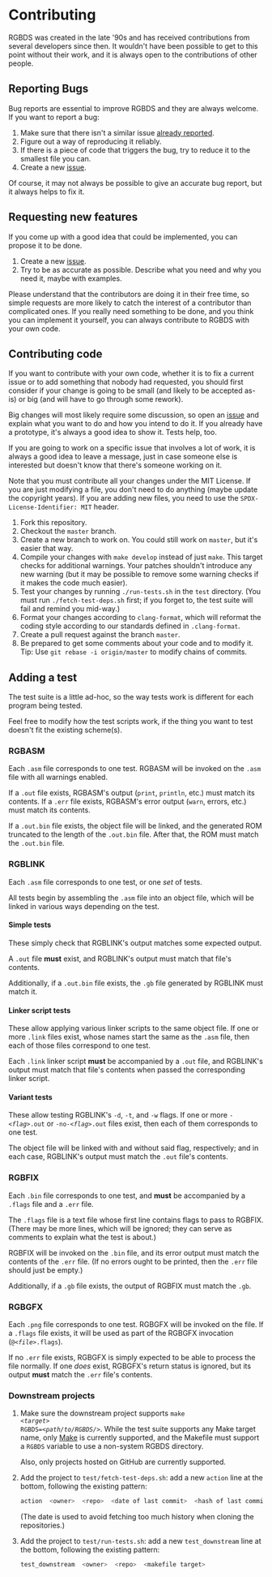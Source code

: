 # Contributing

RGBDS was created in the late '90s and has received contributions from several
developers since then. It wouldn't have been possible to get to this point
without their work, and it is always open to the contributions of other people.

## Reporting Bugs

Bug reports are essential to improve RGBDS and they are always welcome. If you
want to report a bug:

1. Make sure that there isn't a similar issue
   [already reported](https://github.com/gbdev/rgbds/issues).
2. Figure out a way of reproducing it reliably.
3. If there is a piece of code that triggers the bug, try to reduce it to the
   smallest file you can.
4. Create a new [issue](https://github.com/gbdev/rgbds/issues).

Of course, it may not always be possible to give an accurate bug report, but it
always helps to fix it.

## Requesting new features

If you come up with a good idea that could be implemented, you can propose it to
be done.

1. Create a new [issue](https://github.com/gbdev/rgbds/issues).
2. Try to be as accurate as possible. Describe what you need and why you need
   it, maybe with examples.

Please understand that the contributors are doing it in their free time, so
simple requests are more likely to catch the interest of a contributor than
complicated ones. If you really need something to be done, and you think you can
implement it yourself, you can always contribute to RGBDS with your own code.

## Contributing code

If you want to contribute with your own code, whether it is to fix a current
issue or to add something that nobody had requested, you should first consider
if your change is going to be small (and likely to be accepted as-is) or big
(and will have to go through some rework).

Big changes will most likely require some discussion, so open an
[issue](https://github.com/gbdev/rgbds/issues) and explain what you want to
do and how you intend to do it. If you already have a prototype, it's always a
good idea to show it. Tests help, too.

If you are going to work on a specific issue that involves a lot of work, it is
always a good idea to leave a message, just in case someone else is interested
but doesn't know that there's someone working on it.

Note that you must contribute all your changes under the MIT License. If you are
just modifying a file, you don't need to do anything (maybe update the copyright
years). If you are adding new files, you need to use the `SPDX-License-Identifier: MIT`
header.

1. Fork this repository.
2. Checkout the `master` branch.
3. Create a new branch to work on. You could still work on `master`, but it's
   easier that way.
4. Compile your changes with `make develop` instead of just `make`. This
   target checks for additional warnings. Your patches shouldn't introduce any
   new warning (but it may be possible to remove some warning checks if it makes
   the code much easier).
5. Test your changes by running `./run-tests.sh` in the `test` directory.
   (You must run `./fetch-test-deps.sh` first; if you forget to, the test suite will fail and remind you mid-way.)
5. Format your changes according to `clang-format`, which will reformat the
   coding style according to our standards defined in `.clang-format`.
6. Create a pull request against the branch `master`.
7. Be prepared to get some comments about your code and to modify it. Tip: Use
   `git rebase -i origin/master` to modify chains of commits.

## Adding a test

The test suite is a little ad-hoc, so the way tests work is different for each program being tested.

Feel free to modify how the test scripts work, if the thing you want to test doesn't fit the existing scheme(s).

### RGBASM

Each `.asm` file corresponds to one test.
RGBASM will be invoked on the `.asm` file with all warnings enabled.

If a `.out` file exists, RGBASM's output (`print`, `println`, etc.) must match its contents.
If a `.err` file exists, RGBASM's error output (`warn`, errors, etc.) must match its contents.

If a `.out.bin` file exists, the object file will be linked, and the generated ROM truncated to the length of the `.out.bin` file.
After that, the ROM must match the `.out.bin` file.

### RGBLINK

Each `.asm` file corresponds to one test, or one *set* of tests.

All tests begin by assembling the `.asm` file into an object file, which will be linked in various ways depending on the test.

#### Simple tests

These simply check that RGBLINK's output matches some expected output.

A `.out` file **must** exist, and RGBLINK's output must match that file's contents.

Additionally, if a `.out.bin` file exists, the `.gb` file generated by RGBLINK must match it.

#### Linker script tests

These allow applying various linker scripts to the same object file.
If one or more `.link` files exist, whose names start the same as the `.asm` file, then each of those files correspond to one test.

Each `.link` linker script **must** be accompanied by a `.out` file, and RGBLINK's output must match that file's contents when passed the corresponding linker script.

#### Variant tests

These allow testing RGBLINK's `-d`, `-t`, and `-w` flags.
If one or more <code>-<var>&lt;flag&gt;</var>.out</code> or <code>-no-<var>&lt;flag&gt;</var>.out</code> files exist, then each of them corresponds to one test.

The object file will be linked with and without said flag, respectively; and in each case, RGBLINK's output must match the `.out` file's contents.

### RGBFIX

Each `.bin` file corresponds to one test, and **must** be accompanied by a `.flags` file and a `.err` file.

The `.flags` file is a text file whose first line contains flags to pass to RGBFIX.
(There may be more lines, which will be ignored; they can serve as comments to explain what the test is about.)

RGBFIX will be invoked on the `.bin` file, and its error output must match the contents of the `.err` file.
(If no errors ought to be printed, then the `.err` file should just be empty.)

Additionally, if a `.gb` file exists, the output of RGBFIX must match the `.gb`.

### RGBGFX

Each `.png` file corresponds to one test.
RGBGFX will be invoked on the file.
If a `.flags` file exists, it will be used as part of the RGBGFX invocation (<code>@<var>&lt;file&gt;</var>.flags</code>).

If no `.err` file exists, RGBGFX is simply expected to be able to process the file normally.
If one *does* exist, RGBGFX's return status is ignored, but its output **must** match the `.err` file's contents.

### Downstream projects

1. Make sure the downstream project supports <code>make <var>&lt;target&gt;</var> RGBDS=<var>&lt;path/to/RGBDS/&gt;</var></code>.
   While the test suite supports any Make target name, only [Make](//gnu.org/software/make) is currently supported, and the Makefile must support a `RGBDS` variable to use a non-system RGBDS directory.

   Also, only projects hosted on GitHub are currently supported.
2. Add the project to `test/fetch-test-deps.sh`: add a new `action` line at the bottom, following the existing pattern:
   
   ```sh
   action  <owner>  <repo>  <date of last commit>  <hash of last commit>
   ```

   (The date is used to avoid fetching too much history when cloning the repositories.)
3. Add the project to `test/run-tests.sh`: add a new `test_downstream` line at the bottom, following the existing pattern:

   ```sh
   test_downstream  <owner>  <repo>  <makefile target>
   ```
